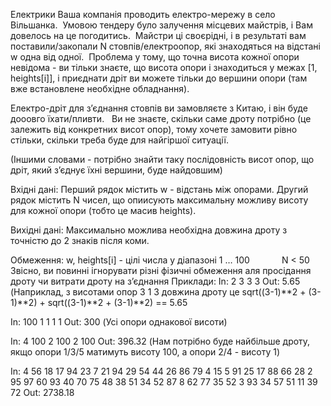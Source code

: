 Електрики
Ваша компанія проводить електро-мережу в село Вільшанка.  Умовою тендеру було залучення місцевих майстрів, і Вам довелось на це погодитись.  Майстри ці своєрідні, і в результаті вам поставили/закопали N стовпів/електроопор, які знаходяться на відстані w одна від одної.  Проблема у тому, що точна висота кожної опори невідома - ви тільки знаєте, що висота опори i знаходиться у межах [1, heights[i]], і приєднати дріт ви можете тільки до вершини опори (там вже встановлене необхідне обладнання).

Електро-дріт для з’єднання стовпів ви замовляєте з Китаю, і він буде дооовго їхати/пливти.   Ви не знаєте, скільки саме дроту потрібно (це залежить від конкретних висот опор), тому хочете замовити рівно стільки, скільки треба буде для найгіршої ситуації.

(Іншими словами - потрібно знайти таку послідовність висот опор, що дріт, який з’єднує їхні вершини, буде найдовшим)

Вхідні дані:
 Перший рядок містить w - відстань між опорами. Другий рядок містить N чисел, що опиисують максимальну можливу висоту для кожної опори (тобто це масив heights).

Вихідні дані:
 Максимально можлива необхідна довжина дроту з точністю до 2 знаків після коми.

Обмеження:
 w, heights[i] - цілі числа у діапазоні 1 … 100
            N < 50
 Звісно, ви повинні ігнорувати різні фізичні обмеження аля просідання дроту чи витрати дроту на з’єднання
Приклади:
In:
2
3 3 3
Out:
 5.65
 (Наприклад, з висотами опор 3 1 3 довжина дроту це sqrt((3-1)**2 + (3-1)**2) + sqrt((3-1)**2 + (3-1)**2) == 5.65

In:
100
1 1 1 1
Out:
 300
 (Усі опори однакової висоти)

In:
4
100 2 100 2 100
Out:
 396.32
 (Нам потрібно буде найбільше дроту, якщо опори 1/3/5 матимуть висоту 100, а опори 2/4 - висоту 1)

In:
4
56 18 17 94 23 7 21 94 29 54 44 26 86 79 4 15 5 91 25 17 88 66 28 2 95 97 60 93 40 70 75 48 38 51 34 52 87 8 62 77 35 52 3 93 34 57 51 11 39 72
Out:
 2738.18
